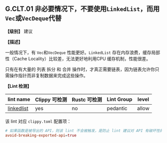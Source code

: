 ## G.CLT.01 非必要情况下，不要使用`LinkedList`，而用`Vec`或`VecDeque`代替

**【级别】** 建议

**【描述】**

一般情况下，有 `Vec`和`VecDeque` 性能更好。`LinkedList` 存在内存浪费，缓存局部性（Cache Locality）比较差，无法更好地利用CPU 缓存机制，性能很差。

只有在有大量的 列表 拆分 和 合并 操作时，才真正需要链表，因为链表允许你只需操作指针而非复制数据来完成这些操作。 

**【Lint 检测】**

| lint name                                                    | Clippy 可检测 | Rustc 可检测 | Lint Group | level |
| ------------------------------------------------------------ | ------------- | ------------ | ---------- | ----- |
| [linkedlist](https://rust-lang.github.io/rust-clippy/master/#linkedlist) | yes           | no           | pedantic   | allow |

该 lint 对应 `clippy.toml` 配置项：

```toml
# 如果函数是被导出的 API，则该 lint 不会被触发，是防止 lint 建议对 API 有破坏性的改变。默认为 true
avoid-breaking-exported-api=true 
```